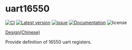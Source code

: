 ﻿# uart16550

[![CI](https://github.com/YdrMaster/uart16550/actions/workflows/workflow.yml/badge.svg?branch=main)](https://github.com/YdrMaster/uart16550/actions)
[![Latest version](https://img.shields.io/crates/v/uart16550.svg)](https://crates.io/crates/uart16550)
[![issue](https://img.shields.io/github/issues/YdrMaster/uart16550)](https://github.com/YdrMaster/uart16550/issues)
[![Documentation](https://docs.rs/uart16550/badge.svg)](https://docs.rs/uart16550)
![license](https://img.shields.io/github/license/YdrMaster/uart16550)

[Design(Chinese)](https://github.com/YdrMaster/awesome-device)

Provide definition of 16550 uart registers.
